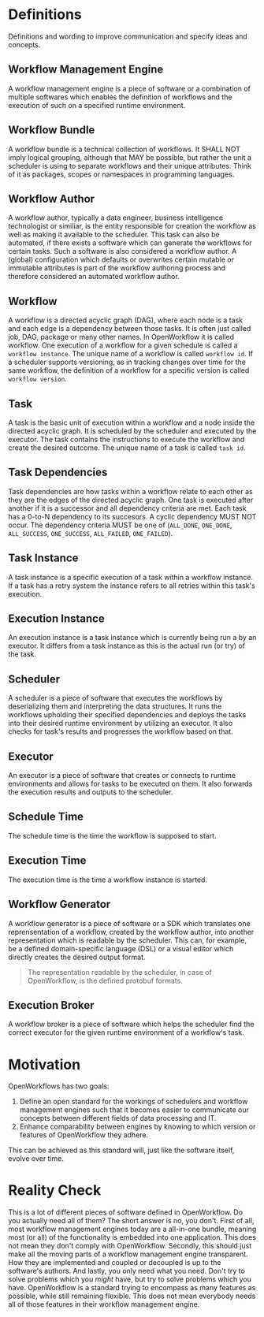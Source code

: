 # Definitions
Definitions and wording to improve communication and specify ideas and concepts.

## <a name="workflow-management-engine"></a>Workflow Management Engine
A workflow management engine is a piece of software or a combination of multiple softwares which enables the definition of workflows and the execution of such on a specified runtime environment.

## <a name="workflow-bundle"></a>Workflow Bundle
A workflow bundle is a technical collection of workflows. 
It SHALL NOT imply logical grouping, although that MAY be possible, but rather the unit a scheduler is using to separate workflows and their unique attributes. 
Think of it as packages, scopes or namespaces in programming languages.

## <a name="workflow-author"></a>Workflow Author
A workflow author, typically a data engineer, business intelligence technologist or similiar, is the entity responsible for creation the workflow as well as making it available to the scheduler. 
This task can also be automated, if there exists a software which can generate the workflows for certain tasks. Such a software is also considered a workflow author. A (global) configuration which defaults or overwrites certain mutable or immutable attributes is part of the workflow authoring process and therefore considered an automated workflow author.

## <a name="workflow"></a>Workflow
A workflow is a directed acyclic graph (DAG), where each node is a task and each edge is a dependency between those tasks. It is often just called job, DAG, package or many other names. In OpenWorkflow it is called workflow.
One execution of a workflow for a given schedule is called a `workflow instance`. 
The unique name of a workflow is called `workflow id`.
If a scheduler supports versioning, as in tracking changes over time for the same workflow, the definition of a workflow for a specific version is called `workflow version`.

## <a name="task"></a>Task
A task is the basic unit of execution within a workflow and a node inside the directed acyclic graph. 
It is scheduled by the scheduler and executed by the executor. 
The task contains the instructions to execute the workflow and create the desired outcome. 
The unique name of a task is called `task id`.

## <a name="dependencies"></a>Task Dependencies
Task dependencies are how tasks within a workflow relate to each other as they are the edges of the directed acyclic graph. 
One task is executed after another if it is a successor and all dependency criteria are met. 
Each task has a 0-to-N dependency to its succesors. 
A cyclic dependency MUST NOT occur. 
The dependency criteria MUST be one of (`ALL_DONE`, `ONE_DONE`, `ALL_SUCCESS`, `ONE_SUCCESS`, `ALL_FAILED`, `ONE_FAILED`).

## <a name="task-instance"></a>Task Instance
A task instance is a specific execution of a task within a workflow instance. 
If a task has a retry system the instance refers to all retries within this task's execution.

## <a name="exection-instance"></a>Execution Instance
An execution instance is a task instance which is currently being run a by an executor. 
It differs from a task instance as this is the actual run (or try) of the task.

## <a name="scheduler"></a>Scheduler
A scheduler is a piece of software that executes the workflows by deserializing them and interpreting the data structures. 
It runs the workflows upholding their specified dependencies and deploys the tasks into their desired runtime environment by utilizing an executor.
It also checks for task's results and progresses the workflow based on that.

## <a name="executor"></a>Executor
An executor is a piece of software that creates or connects to runtime environments and allows for tasks to be executed on them. 
It also forwards the execution results and outputs to the scheduler.

## <a name="schedule-time"></a>Schedule Time
The schedule time is the time the workflow is supposed to start.

## <a name="execution-time"></a>Execution Time
The execution time is the time a workflow instance is started.

## <a name="parser"></a>Workflow Generator
A workflow generator is a piece of software or a SDK which translates one reprensentation of a workflow, created by the workflow author, into another representation which is readable by the scheduler. 
This can, for example, be a defined domain-specific language (DSL) or a visual editor which directly creates the desired output format. 
> The representation readable by the scheduler, in case of OpenWorkflow, is the defined protobuf formats.

## <a name="broker"></a>Execution Broker
A workflow broker is a piece of software which helps the scheduler find the correct executor for the given runtime environment of a workflow's task.

# Motivation
OpenWorkflows has two goals:
1. Define an open standard for the workings of schedulers and workflow management engines such that it becomes easier to communicate our concepts between different fields of data processing and IT.
2. Enhance comparability between engines by knowing to which version or features of OpenWorkflow they adhere.

This can be achieved as this standard will, just like the software itself, evolve over time.

# Reality Check
This is a lot of different pieces of software defined in OpenWorkflow. Do you actually need all of them? 
The short answer is no, you don't. First of all, most workflow management engines today are a all-in-one bundle, meaning most (or all) of the functionality is embedded into one application. This does not mean they don't comply with OpenWorkflow. Secondly, this should just make all the moving parts of a workflow management engine transparent. How they are implemented and coupled or decoupled is up to the software's authors. And lastly, you only need what you need. Don't try to solve problems which you _might_ have, but try to solve problems which you have. OpenWorkflow is a standard trying to encompass as many features as possible, while still remaining flexible. This does not mean everybody needs all of those features in their workflow management engine.
